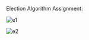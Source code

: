 Election Algorithm Assignment:

![e1](https://user-images.githubusercontent.com/60461421/169645775-7e4331b1-f9b0-436d-a5db-b34e66ffd29f.png)

![e2](https://user-images.githubusercontent.com/60461421/169645778-6c0643a9-4ca1-40b9-887f-195ae22b4806.png)
